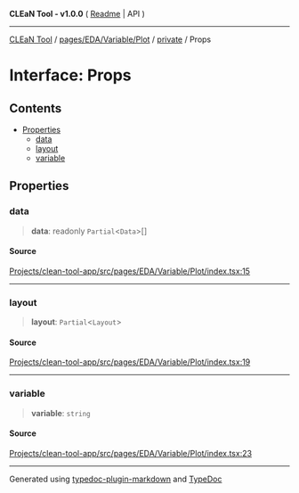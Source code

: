 **CLEaN Tool - v1.0.0** ( [Readme](../../../../../../README.md) \| API )

***

[CLEaN Tool](../../../../../../modules.md) / [pages/EDA/Variable/Plot](../../README.md) / [private](../README.md) / Props

# Interface: Props

## Contents

- [Properties](Props.md#properties)
  - [data](Props.md#data)
  - [layout](Props.md#layout)
  - [variable](Props.md#variable)

## Properties

### data

> **data**: readonly `Partial`\<`Data`\>[]

#### Source

[Projects/clean-tool-app/src/pages/EDA/Variable/Plot/index.tsx:15](https://github.com/yuckyh/clean-tool-app/)

***

### layout

> **layout**: `Partial`\<`Layout`\>

#### Source

[Projects/clean-tool-app/src/pages/EDA/Variable/Plot/index.tsx:19](https://github.com/yuckyh/clean-tool-app/)

***

### variable

> **variable**: `string`

#### Source

[Projects/clean-tool-app/src/pages/EDA/Variable/Plot/index.tsx:23](https://github.com/yuckyh/clean-tool-app/)

***

Generated using [typedoc-plugin-markdown](https://www.npmjs.com/package/typedoc-plugin-markdown) and [TypeDoc](https://typedoc.org/)

